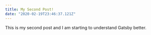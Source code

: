 ```yaml
---
title: My Second Post!
date: "2020-02-19T23:46:37.121Z"
---
```


This is my second post and I am starting to understand Gatsby better.


